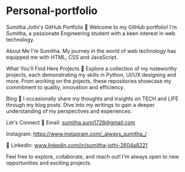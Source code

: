 # Personal-portfolio
Sumitha Jothi's GitHub Portfolio 👋 Welcome to my GitHub portfolio! I'm Sumitha, a passionate Engineering student with a keen interest in web technology. 

About Me
I'm Sumitha. My journey in the world of web technology has equipped me with HTML, CSS and JavaScript.


What You'll Find Here
Projects
🚀 Explore a collection of my noteworthy projects, each demonstrating my skills in Python, UI/UX designing and more. From working on the pojects, these repositories showcase my commitment to quality, innovation and efficiency.

Blog
📝 I occasionally share my thoughts and insights on TECH and LIFE through my blog posts. Dive into my writings to gain a deeper understanding of my perspectives and experiences.


Let's Connect
📧 Email: sumitha.sumi1728@gmail.com

 Instagram: https://www.instagram.com/_always_sumitha_/

🔗 LinkedIn: www.linkedin.com/in/sumitha-jothi-2604a8221

Feel free to explore, collaborate, and reach out! I'm always open to new opportunities and exciting projects.

